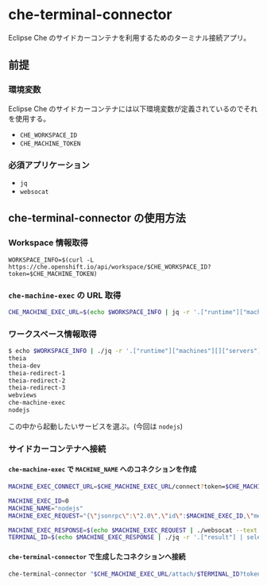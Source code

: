 # che-terminal-connector

Eclipse Che のサイドカーコンテナを利用するためのターミナル接続アプリ。

## 前提

### 環境変数

Eclipse Che のサイドカーコンテナには以下環境変数が定義されているのでそれを使用する。

- `CHE_WORKSPACE_ID`
- `CHE_MACHINE_TOKEN`


### 必須アプリケーション

- `jq`
- `websocat`

## che-terminal-connector の使用方法

### Workspace 情報取得

```
WORKSPACE_INFO=$(curl -L https://che.openshift.io/api/workspace/$CHE_WORKSPACE_ID?token=$CHE_MACHINE_TOKEN)
```

### `che-machine-exec` の URL 取得

```sh
CHE_MACHINE_EXEC_URL=$(echo $WORKSPACE_INFO | jq -r '.["runtime"]["machines"][]["servers"]["che-machine-exec"]["url"]|select(.!=null)')
```

### ワークスペース情報取得

```sh
$ echo $WORKSPACE_INFO | ./jq -r '.["runtime"]["machines"][]["servers"] | select(. != null) | keys | .[]'
theia
theia-dev
theia-redirect-1
theia-redirect-2
theia-redirect-3
webviews
che-machine-exec
nodejs
```

この中から起動したいサービスを選ぶ。(今回は `nodejs`)


### サイドカーコンテナへ接続

#### `che-machine-exec` で `MACHINE_NAME` へのコネクションを作成

```sh
MACHINE_EXEC_CONNECT_URL=$CHE_MACHINE_EXEC_URL/connect?token=$CHE_MACHINE_TOKEN

MACHINE_EXEC_ID=0
MACHINE_NAME="nodejs"
MACHINE_EXEC_REQUEST="{\"jsonrpc\":\"2.0\",\"id\":$MACHINE_EXEC_ID,\"method\":\"create\",\"params\":{\"identifier\":{\"machineName\":\"$MACHINE_NAME\",\"workspaceId\":\"$CHE_WORKSPACE_ID\"},\"cmd\":[],\"cols\":80,\"rows\":24,\"tty\":true}}"

MACHINE_EXEC_RESPONSE=$(echo $MACHINE_EXEC_REQUEST | ./websocat --text --max-messages 2 -n "$MACHINE_EXEC_CONNECT_URL" -)
TERMINAL_ID=$(echo $MACHINE_EXEC_RESPONSE | ./jq -r '.["result"] | select(. != null)')
```


#### `che-terminal-connector` で生成したコネクションへ接続

```sh
che-terminal-connector "$CHE_MACHINE_EXEC_URL/attach/$TERMINAL_ID?token=$CHE_MACHINE_TOKEN"
```
